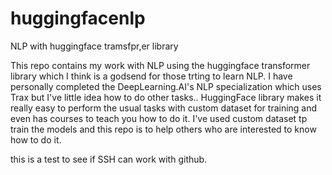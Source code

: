 # huggingfacenlp
NLP with huggingface tramsfpr,er library

This repo contains my work with NLP using the huggingface transformer library which I think is a godsend for those trting to learn NLP. I have personally completed 
the DeepLearning.AI's NLP specialization which uses Trax but I've little idea how to do other tasks.. HuggingFace library makes it really easy to perform the usual tasks 
with custom dataset for training and even has courses to teach you how to do it. I've used custom dataset tp train the models and this repo is to help others who are 
interested to know how to do it. 

this is a test to see if SSH can work with github. 
